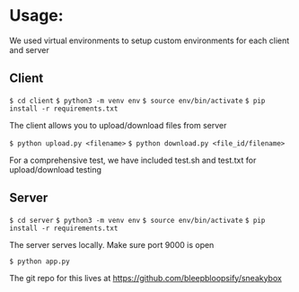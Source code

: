 
# Usage:

We used virtual environments to setup custom environments for each client and server


## Client

`$ cd client`
`$ python3 -m venv env`
`$ source env/bin/activate`
`$ pip install -r requirements.txt`

The client allows you to upload/download files from server

`$ python upload.py <filename>`
`$ python download.py <file_id/filename>`

For a comprehensive test, we have included test.sh and test.txt for upload/download testing

## Server
`$ cd server`
`$ python3 -m venv env`
`$ source env/bin/activate`
`$ pip install -r requirements.txt`

The server serves locally. Make sure port 9000 is open

`$ python app.py`


The git repo for this lives at https://github.com/bleepbloopsify/sneakybox